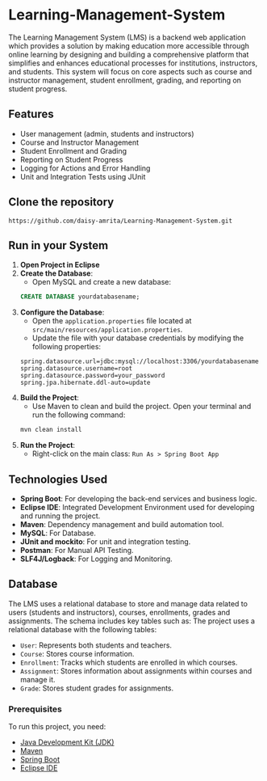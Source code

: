 # Learning-Management-System
The Learning Management System (LMS) is a backend web application which provides a solution by making education more accessible through online learning by designing and building a comprehensive platform that simplifies and enhances educational processes for institutions, instructors, and students. This system will focus on core aspects such as course and instructor management, student enrollment, grading, and reporting on student progress.

## Features
- User management (admin, students and instructors)
- Course and Instructor Management
- Student Enrollment and Grading
- Reporting on Student Progress
- Logging for Actions and Error Handling
- Unit and Integration Tests using JUnit
  
## Clone the repository
```shell
https://github.com/daisy-amrita/Learning-Management-System.git
```
## Run in your System
1. **Open Project in Eclipse**
2. **Create the Database**:
   - Open MySQL and create a new database:
   ```sql
   CREATE DATABASE yourdatabasename;
3. **Configure the Database**:
   - Open the `application.properties` file located at `src/main/resources/application.properties`.
   - Update the file with your database credentials by modifying the following properties:
   ```properties
   spring.datasource.url=jdbc:mysql://localhost:3306/yourdatabasename
   spring.datasource.username=root
   spring.datasource.password=your_password
   spring.jpa.hibernate.ddl-auto=update
4. **Build the Project**:
   - Use Maven to clean and build the project. Open your terminal and run the following command:
   ```bash
   mvn clean install
5. **Run the Project**:
   - Right-click on the main class: `Run As > Spring Boot App`


## Technologies Used
- **Spring Boot**: For developing the back-end services and business logic.
- **Eclipse IDE**: Integrated Development Environment used for developing and running the project.
- **Maven**: Dependency management and build automation tool.
- **MySQL**: For Database.
- **JUnit and mockito**: For unit and integration testing.
- **Postman**: For Manual API Testing.
- **SLF4J/Logback**: For Logging and Monitoring.

## Database
The LMS uses a relational database to store and manage data related to users (students and instructors), courses, enrollments, grades and assignments. The schema includes key tables such as:
The project uses a relational database with the following tables:
- `User`:  Represents both students and teachers.
- `Course`: Stores course information.
- `Enrollment`: Tracks which students are enrolled in which courses.
- `Assignment`: Stores information about assignments within courses and manage it.
- `Grade`: Stores student grades for assignments.

### Prerequisites
To run this project, you need:
- [Java Development Kit (JDK)](https://www.oracle.com/java/technologies/javase-downloads.html)
- [Maven](https://maven.apache.org/)
- [Spring Boot](https://spring.io/projects/spring-boot)
- [Eclipse IDE](https://www.eclipse.org/downloads/)

